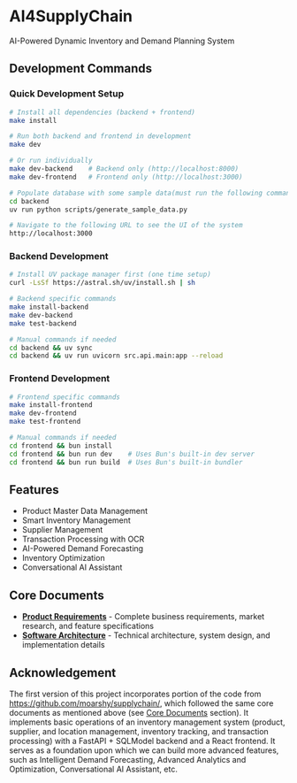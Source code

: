 # AI4SupplyChain

AI-Powered Dynamic Inventory and Demand Planning System

## Development Commands

### Quick Development Setup
```bash
# Install all dependencies (backend + frontend)
make install

# Run both backend and frontend in development
make dev

# Or run individually
make dev-backend    # Backend only (http://localhost:8000)
make dev-frontend   # Frontend only (http://localhost:3000)

# Populate database with some sample data(must run the following command from the backend directory to use the correct .venv environment):
cd backend 
uv run python scripts/generate_sample_data.py

# Navigate to the following URL to see the UI of the system
http://localhost:3000

```

### Backend Development
```bash
# Install UV package manager first (one time setup)
curl -LsSf https://astral.sh/uv/install.sh | sh

# Backend specific commands
make install-backend
make dev-backend
make test-backend

# Manual commands if needed
cd backend && uv sync
cd backend && uv run uvicorn src.api.main:app --reload
```

### Frontend Development
```bash
# Frontend specific commands
make install-frontend
make dev-frontend
make test-frontend

# Manual commands if needed
cd frontend && bun install
cd frontend && bun run dev    # Uses Bun's built-in dev server
cd frontend && bun run build  # Uses Bun's built-in bundler
```

## Features

- Product Master Data Management
- Smart Inventory Management
- Supplier Management  
- Transaction Processing with OCR
- AI-Powered Demand Forecasting
- Inventory Optimization
- Conversational AI Assistant


## **Core Documents**
- **[Product Requirements](docs/PRODUCT_REQUIREMENTS.md)** - Complete business requirements, market research, and feature specifications
- **[Software Architecture](docs/Software_Architecture.md)** - Technical architecture, system design, and implementation details


## Acknowledgement
The first version of this project incorporates portion of the code from https://github.com/moarshy/supplychain/, which followed the same core documents as mentioned above (see [Core Documents](#core-documents) section). It implements basic operations of an inventory management system (product, supplier, and location management, inventory tracking, and transaction processing) with a FastAPI + SQLModel backend and a React frontend. It serves as a foundation upon which we can build more advanced features, such as Intelligent Demand Forecasting, Advanced Analytics and Optimization, Conversational AI Assistant, etc.